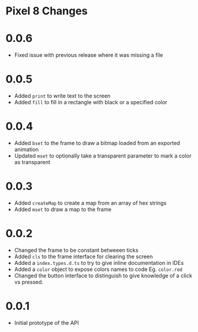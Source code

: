 # Pixel 8 Changes

# 0.0.6

- Fixed issue with previous release where it was missing a file

# 0.0.5

- Added `print` to write text to the screen
- Added `fill` to fill in a rectangle with black or a specified color

# 0.0.4

- Added `bset` to the frame to draw a bitmap loaded from an exported animation
- Updated `mset` to optionally take a transparent parameter to mark a color as transparent

# 0.0.3

- Added `createMap` to create a map from an array of hex strings
- Added `mset` to draw a map to the frame

# 0.0.2

- Changed the frame to be constant betweeen ticks
- Added `cls` to the frame interface for clearing the screen
- Added a `index.types.d.ts` to try to give inline documentation in IDEs
- Added a `color` object to expose colors names to code Eg. `color.red`
- Changed the button interface to distinguish to give knowledge of a click vs pressed.

# 0.0.1

- Initial prototype of the API
